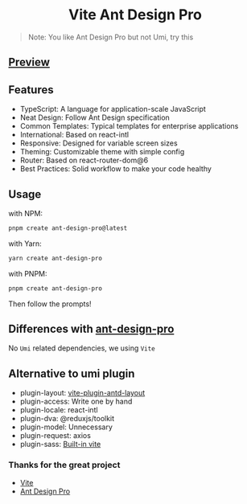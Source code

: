 <h1 align="center">Vite Ant Design Pro</h1>

> Note: You like Ant Design Pro but not Umi, try this

## [Preview](http://vite-ant-design-pro.vercel.com)



## Features

- TypeScript: A language for application-scale JavaScript
- Neat Design: Follow Ant Design specification
- Common Templates: Typical templates for enterprise applications
- International: Based on react-intl
- Responsive: Designed for variable screen sizes
- Theming: Customizable theme with simple config
- Router: Based on react-router-dom@6
- Best Practices: Solid workflow to make your code healthy

## Usage

with NPM: 
```bash
pnpm create ant-design-pro@latest
```

with Yarn: 
```bash
yarn create ant-design-pro
```

with PNPM: 
```bash
pnpm create ant-design-pro
```

Then follow the prompts!

## Differences with [ant-design-pro](https://pro.ant.design)

No `Umi` related dependencies, we using `Vite`

## Alternative to umi plugin

- plugin-layout: [vite-plugin-antd-layout](https://www.npmjs.com/package/vite-plugin-antd-layout)
- plugin-access: Write one by hand
- plugin-locale: react-intl
- plugin-dva: @reduxjs/toolkit
- plugin-model: Unnecessary
- plugin-request: axios
- plugin-sass: [Built-in vite](https://vitejs.dev/guide/features.html#css-pre-processors)


### Thanks for the great project

- [Vite]("https://github.com/vitejs/vite")
- [Ant Design Pro]("https://github.com/ant-design/ant-design-pro")